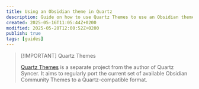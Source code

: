 ```yaml
---
title: Using an Obsidian theme in Quartz
description: Guide on how to use Quartz Themes to use an Obsidian theme in Quartz.
created: 2025-05-16T11:05:44Z+0200
modified: 2025-05-20T12:00:52Z+0200
publish: true
tags: [guides]
---
```


> [!IMPORTANT] Quartz Themes
>
> [Quartz Themes](https://github.com/saberzero1/quartz-themes) is a separate project from the author of Quartz Syncer. It aims to regularly port the current set of available Obsidian Community Themes to a Quartz-compatible format.
>
